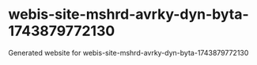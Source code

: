 # webis-site-mshrd-avrky-dyn-byta-1743879772130
Generated website for webis-site-mshrd-avrky-dyn-byta-1743879772130
